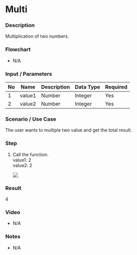 ﻿# Multi

### Description

Multiplication of two numbers.

### Flowchart

- N/A 

### Input / Parameters

| No | Name | Description | Data Type | Required |
| ------ | ------ | ------ |------ | ------ |
| 1 | value1 | Number | Integer | Yes  |
| 2 | value2 | Number | Integer | Yes  |

### Scenario / Use Case

The user wants to multiple two value and get the total result.<br />

### Step

1. Call the function.
    <br />
    value1: 2<br />
    value2: 2<br />
    
    ![](../../../../document/function/Math/multi/multi-step-1.png?raw=true)

### Result

4

### Video

- N/A

<!--[![Video](http://i.imgur.com/Ot5DWAW.png)](https://youtu.be/StTqXEQ2l-Y?t=35s)-->


### Notes

- N/A